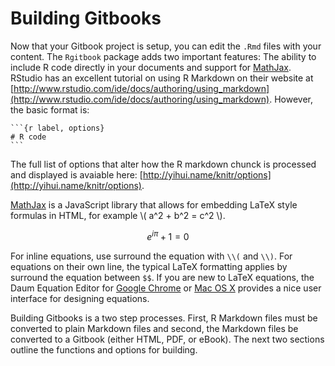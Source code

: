 
# Building Gitbooks

Now that your Gitbook project is setup, you can edit the `.Rmd` files with your content. The `Rgitbook` package adds two important features: The ability to include R code directly in your documents and support for [MathJax](http://www.mathjax.org/). RStudio has an excellent tutorial on using R Markdown on their website at [http://www.rstudio.com/ide/docs/authoring/using_markdown](http://www.rstudio.com/ide/docs/authoring/using_markdown). However, the basic format is:

	```{r label, options}
	# R code
	```

The full list of options that alter how the R markdown chunck is processed and displayed is avaiable here: [http://yihui.name/knitr/options](http://yihui.name/knitr/options).

[MathJax](http://www.mathjax.org/) is a JavaScript library that allows for embedding LaTeX style formulas in HTML, for example \\( a^2 + b^2 = c^2 \\).

$${ e }^{ i\pi  }+1=0$$

For inline equations, use surround the equation with `\\(` and `\\)`. For equations on their own line, the typical LaTeX formatting applies by surround the equation between `$$`. If you are new to LaTeX equations, the Daum Equation Editor for [Google Chrome](https://chrome.google.com/webstore/detail/daum-equation-editor/dinfmiceliiomokeofbocegmacmagjhe?hl=en) or [Mac OS X](https://www.google.com/url?sa=t&rct=j&q=&esrc=s&source=web&cd=2&cad=rja&uact=8&ved=0CDUQFjAB&url=https%3A%2F%2Fitunes.apple.com%2Fus%2Fapp%2Fdaum-equation-editor%2Fid540665783%3Fmt%3D12&ei=fHJWU4nLKeHIsATbs4HgBQ&usg=AFQjCNH69beGYAfr5ojnPILLNOG-goN9sw&sig2=T_SN94407Vof0hIAmKRtAA&bvm=bv.65177938,d.cWc) provides a nice user interface for designing equations.

Building Gitbooks is a two step processes. First, R Markdown files must be converted to plain Markdown files and second, the Markdown files be converted to a Gitbook (either HTML, PDF, or eBook). The next two sections outline the functions and options for building.
